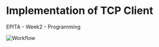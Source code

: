 # Implementation of TCP Client

EPITA - Week2 - Programming

![Workflow](https://github.com/ProtossDragoon/epita-w2-prog-tcpclient/actions/workflows/master.yaml/badge.svg)
